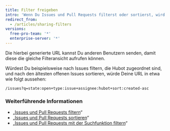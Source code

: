 ```yaml
---
title: Filter freigeben
intro: 'Wenn Du Issues und Pull Requests filterst oder sortierst, wird die URL Deines Browsers automatisch an die neue Ansicht angepasst.'
redirect_from:
  - /articles/sharing-filters
versions:
  free-pro-team: '*'
  enterprise-server: '*'
---
```


Die hierbei generierte URL kannst Du anderen Benutzern senden, damit diese die gleiche Filteransicht aufrufen können.

Würdest Du beispielsweise nach Issues filtern, die Hubot zugeordnet sind, und nach den ältesten offenen Issues sortieren, würde Deine URL in etwa wie folgt aussehen:

```
/issues?q=state:open+type:issue+assignee:hubot+sort:created-asc
```

### Weiterführende Informationen

* „[Issues und Pull Requests filtern](/articles/filtering-issues-and-pull-requests)“
* „[Issues und Pull Requests sortieren](/articles/sorting-issues-and-pull-requests)“
* „[Issues und Pull Requests mit der Suchfunktion filtern](/articles/using-search-to-filter-issues-and-pull-requests)“
